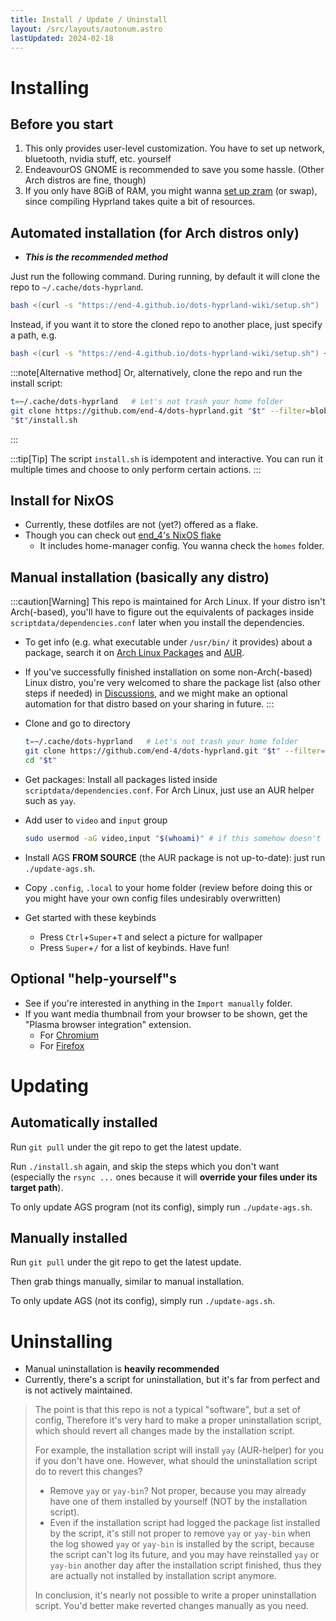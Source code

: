 ```yaml
---
title: Install / Update / Uninstall
layout: /src/layouts/autonum.astro
lastUpdated: 2024-02-18
---
```


# Installing
## Before you start
1. This only provides user-level customization. You have to set up network, bluetooth, nvidia stuff, etc. yourself
2. EndeavourOS GNOME is recommended to save you some hassle. (Other Arch distros are fine, though)
3. If you only have 8GiB of RAM, you might wanna [set up zram](https://forum.endeavouros.com/t/enabling-zram-in-endeavouros/37746) (or swap), since compiling Hyprland takes quite a bit of resources.

## Automated installation (for Arch distros only)
- _**This is the recommended method**_

Just run the following command.
During running, by default it will clone the repo to `~/.cache/dots-hyprland`.
```bash
bash <(curl -s "https://end-4.github.io/dots-hyprland-wiki/setup.sh")
```
Instead, if you want it to store the cloned repo to another place, just specify a path, e.g.
```bash
bash <(curl -s "https://end-4.github.io/dots-hyprland-wiki/setup.sh") ~/.dots/dots-hyprland
```

:::note[Alternative method]
Or, alternatively, clone the repo and run the install script:
```bash
t=~/.cache/dots-hyprland   # Let's not trash your home folder
git clone https://github.com/end-4/dots-hyprland.git "$t" --filter=blob:none
"$t"/install.sh
```
:::

:::tip[Tip]
The script `install.sh` is idempotent and interactive. 
You can run it multiple times and choose to only perform certain actions.
:::

## Install for NixOS
- Currently, these dotfiles are not (yet?) offered as a flake. 
- Though you can check out [end_4's NixOS flake](https://github.com/end-4/CirnOS)
  - It includes home-manager config. You wanna check the `homes` folder.

## Manual installation (basically any distro)
:::caution[Warning]
This repo is maintained for Arch Linux.
If your distro isn't Arch(-based), you'll have to figure out the equivalents of packages inside `scriptdata/dependencies.conf` later when you install the dependencies.
- To get info (e.g. what executable under `/usr/bin/` it provides) about a package, search it on [Arch Linux Packages](https://archlinux.org/packages) and [AUR](https://aur.archlinux.org/packages).
- If you've successfully finished installation on some non-Arch(-based) Linux distro, you're very welcomed to share the package list (also other steps if needed) in [Discussions](https://github.com/end-4/dots-hyprland/discussions), and we might make an optional automation for that distro based on your sharing in future.
:::

- Clone and go to directory
  ```bash
  t=~/.cache/dots-hyprland   # Let's not trash your home folder
  git clone https://github.com/end-4/dots-hyprland.git "$t" --filter=blob:none
  cd "$t"
  ```
- Get packages: Install all packages listed inside `scriptdata/dependencies.conf`. For Arch Linux, just use an AUR helper such as `yay`.

- Add user to `video` and `input` group
  ```bash
  sudo usermod -aG video,input "$(whoami)" # if this somehow doesn't work, just replace "$(whoami)" with your username
  ```
- Install AGS **FROM SOURCE** (the AUR package is not up-to-date): just run `./update-ags.sh`.
- Copy `.config`, `.local` to your home folder (review before doing this or you might have your own config files undesirably overwritten)

- Get started with these keybinds
  - Press `Ctrl`+`Super`+`T` and select a picture for wallpaper
  - Press `Super`+`/` for a list of keybinds. Have fun!

## Optional "help-yourself"s
- See if you're interested in anything in the `Import manually` folder.
- If you want media thumbnail from your browser to be shown, get the "Plasma browser integration" extension.
  - For [Chromium](https://chrome.google.com/webstore/detail/plasma-integration/cimiefiiaegbelhefglklhhakcgmhkai)
  - For [Firefox](https://addons.mozilla.org/en-US/firefox/addon/plasma-integration/)

# Updating
## Automatically installed
Run `git pull` under the git repo to get the latest update.

Run `./install.sh` again, and skip the steps which you don't want (especially the `rsync ...` ones because it will **override your files under its target path**).

To only update AGS program (not its config), simply run `./update-ags.sh`.
## Manually installed
Run `git pull` under the git repo to get the latest update.

Then grab things manually, similar to manual installation.

To only update AGS (not its config), simply run `./update-ags.sh`.

# Uninstalling
- Manual uninstallation is **heavily recommended**
- Currently, there's a script for uninstallation, but it's far from perfect and is not actively maintained.

> The point is that this repo is not a typical "software", but a set of config,
> Therefore it's very hard to make a proper uninstallation script,
> which should revert all changes made by the installation script.
> 
> For example, the installation script will install `yay` (AUR-helper) for you if you don't have one.
> However, what should the uninstallation script do to revert this changes?
> - Remove `yay` or `yay-bin`? Not proper, because you may already have one of them installed by yourself (NOT by the installation script).
> - Even if the installation script had logged the package list installed by the script, it's still not proper to remove `yay` or `yay-bin` when the log showed `yay` or `yay-bin` is installed by the script, because the script can't log its future, and you may have reinstalled `yay` or `yay-bin` another day after the installation script finished, thus they are actually not installed by installation script anymore.
> 
> In conclusion, it's nearly not possible to write a proper uninstallation script.
> You'd better make reverted changes manually as you need.
